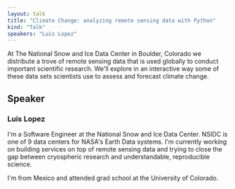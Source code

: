 ```yaml
---
layout: talk
title: "Climate Change: analyzing remote sensing data with Python"
kind: "Talk"
speakers: "Luis Lopez"
---
```


At The National Snow and Ice Data Center in Boulder, Colorado we distribute a trove of remote sensing data that is used globally to conduct important scientific research. We'll explore in an interactive way some of these data sets scientists use to assess and forecast climate change.

## Speaker

### Luis Lopez

I'm a Software Engineer at the National Snow and Ice Data Center. NSIDC is one of 9 data centers for NASA's Earth Data systems. I'm currently working on building services on top of remote sensing data and trying to close the gap between cryospheric research and understandable, reproducible science.

I'm from Mexico and attended grad school at the University of Colorado.

